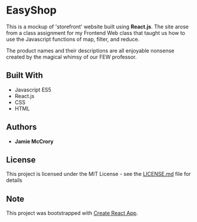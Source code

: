# EasyShop

This is a mockup of 'storefront' website built using **React.js**. The site arose from a class assignment for my Frontend Web class that taught us how to use the Javascript functions of map, filter, and reduce.

The product names and their descriptions are all enjoyable nonsense created by the magical whimsy of our FEW professor.

## Built With

* Javascript ES5
* React.js
* CSS
* HTML

## Authors

* **Jamie McCrory**

## License

This project is licensed under the MIT License - see the [LICENSE.md](LICENSE.md) file for details

## Note

This project was bootstrapped with [Create React App](https://github.com/facebook/create-react-app).
